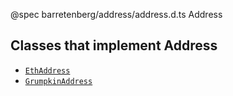 @spec barretenberg/address/address.d.ts Address

## Classes that implement Address

- [`EthAddress`](/#/SDK/Types/EthAddress)
- [`GrumpkinAddress`](/#/SDK/Types/GrumpkinAddress)
